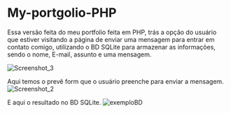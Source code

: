 # My-portgolio-PHP
 Essa versão feita do meu portfolio feita em PHP, trás a opção do usuário que estiver visitando a página de enviar uma mensagem para entrar em contato comigo, utilizando o BD SQLite para armazenar as informações, sendo o nome, E-mail, assunto e uma mensagem.
 
![Screenshot_3](https://github.com/Reichertt/My-portgolio-PHP/assets/117548227/18f3e1c8-0484-478f-816b-733e3bb0d390)

 Aqui temos o prevê form que o usuário preenche para enviar a mensagem.
![Screenshot_2](https://github.com/Reichertt/My-portgolio-PHP/assets/117548227/a00f638d-8ad3-4452-a3db-f9efeafabb2e)

E aqui o resultado no BD SQLite.
![exemploBD](https://github.com/Reichertt/My-portgolio-PHP/assets/117548227/46470365-e518-4e30-a601-fbdb5c9072f0)
